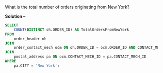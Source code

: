 What is the total number of orders originating from New York?

**Solution –** 
```sql
SELECT
    COUNT(DISTINCT oh.ORDER_ID) AS TotalOrdersFromNewYork
FROM
    order_header oh
JOIN
    order_contact_mech ocm ON oh.ORDER_ID = ocm.ORDER_ID AND CONTACT_MECH_PURPOSE_TYPE_ID = 'SHIPPING_LOCATION'
JOIN
    postal_address pa ON ocm.CONTACT_MECH_ID = pa.CONTACT_MECH_ID
WHERE
    pa.CITY = 'New York';
```